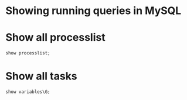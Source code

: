# Showing running queries in MySQL

# Show all processlist
```mysql
show processlist;
```
# Show all tasks

```mysql 
show variables\G;
```
